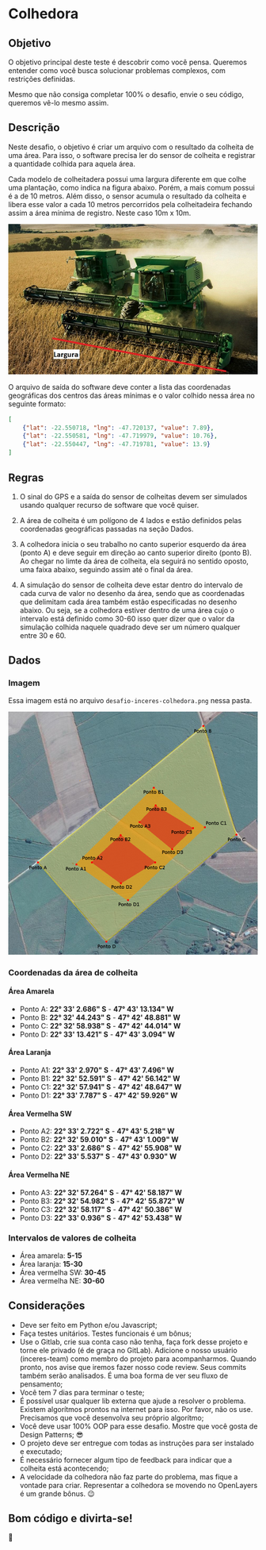 # Colhedora

## Objetivo

O objetivo principal deste teste é descobrir como você pensa. Queremos entender como você busca solucionar problemas complexos, com restrições definidas.

Mesmo que não consiga completar 100% o desafio, envie o seu código, queremos vê-lo mesmo assim. 


## Descrição

Neste desafio, o objetivo é criar um arquivo com o resultado da colheita de uma área. Para isso, o software precisa ler do sensor de colheita e registrar a quantidade colhida para aquela área.

Cada modelo de colheitadera possui uma largura diferente em que colhe uma plantação, como indica na figura abaixo. Porém, a mais comum possui é a de 10 metros. Além disso, o sensor acumula o resultado da colheita e libera esse valor a cada 10 metros percorridos pela colheitadeira fechando assim a área mínima de registro. Neste caso 10m x 10m.

![](h_colhedora5_762x458.jpg)

O arquivo de saída do software deve conter a lista das coordenadas geográficas dos centros das áreas mínimas e o valor colhido nessa área no seguinte formato:

```json
[
    {"lat": -22.550718, "lng": -47.720137, "value": 7.89},
    {"lat": -22.550581, "lng": -47.719979, "value": 10.76},
    {"lat": -22.550447, "lng": -47.719781, "value": 13.9}
]
```
    
## Regras

1. O sinal do GPS e a saída do sensor de colheitas devem ser simulados usando qualquer recurso de software que você quiser.

2. A área de colheita é um polígono de 4 lados e estão definidos pelas coordenadas geográficas passadas na seção Dados.

3. A colhedora inicia o seu trabalho no canto superior esquerdo da área (ponto A) e deve seguir em direção ao canto superior direito (ponto B). Ao chegar no limte da área de colheita, ela seguirá no sentido oposto, uma faixa abaixo, seguindo assim até o final da área.

4. A simulação do sensor de colheita deve estar dentro do intervalo de cada curva de valor no desenho da área, sendo que as coordenadas que delimitam cada área também estão especificadas no desenho abaixo. Ou seja, se a colhedora estiver dentro de uma área cujo o intervalo está definido como 30-60 isso quer dizer que o valor da simulação colhida naquele quadrado deve ser um número qualquer entre 30 e 60.

## Dados

### Imagem

Essa imagem está no arquivo `desafio-inceres-colhedora.png` nessa pasta.

![](desafio-inceres-colhedora.png)


### Coordenadas da área de colheita

#### Área Amarela

* Ponto A: **22° 33' 2.686" S** - **47° 43' 13.134" W**
* Ponto B: **22° 32' 44.243" S** - **47° 42' 48.881" W**
* Ponto C: **22° 32' 58.938" S** - **47° 42' 44.014" W**
* Ponto D: **22° 33' 13.421" S** - **47° 43' 3.094" W**

#### Área Laranja

* Ponto A1: **22° 33' 2.970" S** - **47° 43' 7.496" W**
* Ponto B1: **22° 32' 52.591" S** - **47° 42' 56.142" W**
* Ponto C1: **22° 32' 57.941" S** - **47° 42' 48.647" W**
* Ponto D1: **22° 33' 7.787" S**  - **47° 42' 59.926" W**

#### Área Vermelha SW

* Ponto A2: **22° 33' 2.722" S** - **47° 43' 5.218" W**
* Ponto B2: **22° 32' 59.010" S** - **47° 43' 1.009" W**
* Ponto C2: **22° 33' 2.686" S** - **47° 42' 55.908" W**
* Ponto D2: **22° 33' 5.537" S** - **47° 43' 0.930" W**

#### Área Vermelha NE

* Ponto A3: **22° 32' 57.264" S** - **47° 42' 58.187" W**
* Ponto B3: **22° 32' 54.982" S** - **47° 42' 55.872" W**
* Ponto C3: **22° 32' 58.117" S** - **47° 42' 50.386" W**
* Ponto D3: **22° 33' 0.936" S** - **47° 42' 53.438" W**

### Intervalos de valores de colheita

* Área amarela: **5-15**
* Área laranja: **15-30**
* Área vermelha SW: **30-45**
* Área vermelha NE: **30-60**

## Considerações

* Deve ser feito em Python e/ou Javascript;
* Faça testes unitários. Testes funcionais é um bônus;
* Use o Gitlab, crie sua conta caso não tenha, faça fork desse projeto e torne ele privado (é de graça no GitLab). Adicione o nosso usuário (inceres-team) como membro do projeto para acompanharmos. Quando pronto, nos avise que iremos fazer nosso code review. Seus commits também serão analisados. É uma boa forma de ver seu fluxo de pensamento;
* Você tem 7 dias para terminar o teste;
* É possível usar qualquer lib externa que ajude a resolver o problema. Existem algorítmos prontos na internet para isso. Por favor, não os use. Precisamos que você desenvolva seu próprio algorítmo;
* Você deve usar 100% OOP para esse desafio. Mostre que você gosta de Design Patterns; :sunglasses:
* O projeto deve ser entregue com todas as instruções para ser instalado e executado;
* É necessário fornecer algum tipo de feedback para indicar que a colheita está acontecendo;
* A velocidade da colhedora não faz parte do problema, mas fique a vontade para criar. Representar a colhedora se movendo no OpenLayers é um grande bônus. :wink:

## Bom código e divirta-se!

:tractor:
